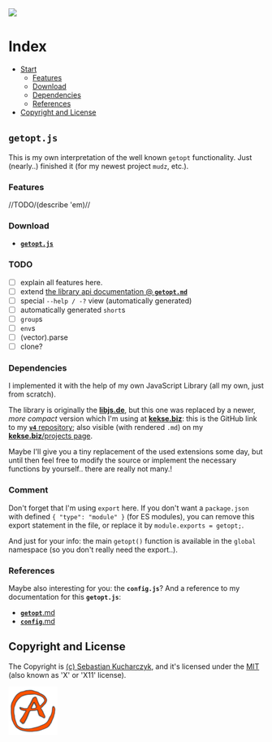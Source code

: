 <img src="https://kekse.biz/github.php?draw&override=github:getopt.js&text=v4&draw" />

# Index
* [Start](#getoptjs)
    * [Features](#features)
    * [Download](#download)
    * [Dependencies](#dependencies)
    * [References](#references)
* [Copyright and License](#copyright-and-license)

## `getopt.js`
This is my own interpretation of the well known `getopt` functionality.
Just (nearly..) finished it (for my newest project `mudz`, etc.).

### Features
//TODO/(describe 'em)//

### Download
* [**`getopt.js`**](js/getopt.js)

### TODO
- [ ] explain all features here.
- [ ] extend [the library api documentation @ **`getopt.md`**](https://github.com/kekse1/v4/blob/git/docs/modules/lib/getopt.md)
- [ ] special `--help / -?` view (automatically generated)
- [ ] automatically generated `short`s
- [ ] `group`s
- [ ] `env`s
- [ ] (vector).parse
- [ ] clone?

### Dependencies
I implemented it with the help of my own JavaScript Library (all my own, just from scratch).

The library is originally the [**libjs.de**](https://libjs.de/), but this one was replaced by a newer,
_more compact_ version which I'm using at [**kekse.biz**](https://kekse.biz/): this is the GitHub link
to my [**`v4`** repository](https://github.com/kekse1/v4/); also visible (with rendered `.md`) on my
[**kekse.biz**/projects page](https://kekse.biz/#github://kekse1/).

Maybe I'll give you a tiny replacement of the used extensions some day, but until then feel free to
modify the source or implement the necessary functions by yourself.. there are really not many.!

### Comment
Don't forget that I'm using `export` here. If you don't want a `package.json` with defined `{ "type": "module" }`
(for ES modules), you can remove this export statement in the file, or replace it by `module.exports = getopt;`.

And just for your info: the main `getopt()` function is available in the `global` namespace (so you don't really
need the export..).

### References
Maybe also interesting for you: the **`config.js`**? And a reference to my documentation for this **`getopt.js`**:

* [**`getopt`**.md](https://github.com/kekse1/v4/blob/git/docs/modules/lib/getopt.md)
* [**`config`**.md](https://github.com/kekse1/v4/blob/git/docs/modules/lib/config.md)

## Copyright and License
The Copyright is [(c) Sebastian Kucharczyk](COPYRIGHT.txt),
and it's licensed under the [MIT](LICENSE.txt) (also known as 'X' or 'X11' license).

![kekse.biz](favicon.png)

